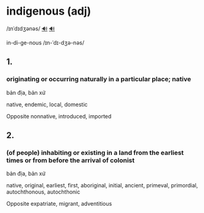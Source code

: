 # indigenous (adj)

/ɪnˈdɪdʒənəs/ [🔊](https://www.oxfordlearnersdictionaries.com/media/english/uk_pron/i/ind/indig/indigenous__gb_1.mp3) [🔊](https://www.oxfordlearnersdictionaries.com/media/english/us_pron/i/ind/indig/indigenous__us_1.mp3)

in-di-ge-nous /ɪn-ˈdɪ-dʒə-nəs/

## 1.

### originating or occurring naturally in a particular place; native

bản địa, bản xứ

native, endemic, local, domestic

Opposite nonnative, introduced, imported

## 2.

### (of people) inhabiting or existing in a land from the earliest times or from before the arrival of colonist

bản địa, bản xứ

native, original, earliest, first, aboriginal, initial, ancient, primeval, primordial, autochthonous, autochthonic

Opposite expatriate, migrant, adventitious